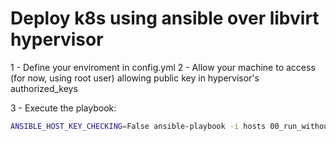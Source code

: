 # Deploy k8s using ansible over libvirt hypervisor

1 - Define your enviroment in config.yml
2 - Allow your machine to access (for now, using root user) allowing public key in hypervisor's authorized_keys

3 - Execute the playbook:

```bash
ANSIBLE_HOST_KEY_CHECKING=False ansible-playbook -i hosts 00_run_without_installer.yaml 
```